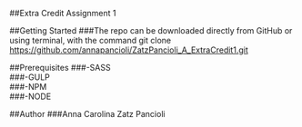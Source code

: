 ##Extra Credit Assignment 1

##Getting Started
###The repo can be downloaded directly from GitHub or using terminal, with the command git clone https://github.com/annapancioli/ZatzPancioli_A_ExtraCredit1.git

##Prerequisites
###-SASS<br>
###-GULP<br>
###-NPM<br>
###-NODE<br>

##Author
###Anna Carolina Zatz Pancioli
